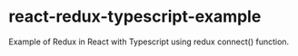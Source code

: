 # react-redux-typescript-example
Example of Redux in React with Typescript using redux connect() function.